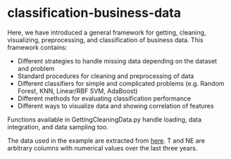 # classification-business-data

Here, we have introduced a general framework for getting, cleaning, visualizing, preprocessing, and classification of business data. This framework contains:

- Different strategies to handle missing data depending on the dataset and problem
- Standard procedures for cleaning and preprocessing of data
- Different classifiers for simple and complicated problems (e.g. Random Forest, KNN, Linear/RBF SVM, AdaBoost)
- Different methods for evaluating classification performance
- Different ways to visualize data and showing correlation of features

Functions available in GettingCleaningData.py handle loading, data integration, and data sampling too. 

The data used in the example are extracted from [here](https://opendata.datainfogreffe.fr/explore/?q=Chiffres+Cl%C3%A9s&sort=modified). T and NE are arbitrary columns with numerical values over the last three years.
